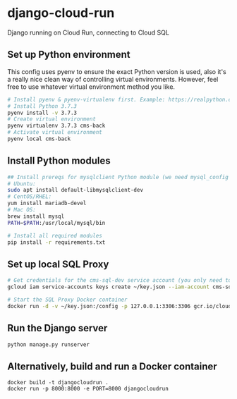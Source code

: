 # django-cloud-run
Django running on Cloud Run, connecting to Cloud SQL

## Set up Python environment
This config uses pyenv to ensure the exact Python version is used, also it's a really nice clean way of controlling virtual environments.
However, feel free to use whatever virtual environment method you like.
```bash
# Install pyenv & pyenv-virtualenv first. Example: https://realpython.com/intro-to-pyenv/
# Install Python 3.7.3
pyenv install -v 3.7.3
# Create virtual environment
pyenv virtualenv 3.7.3 cms-back
# Activate virtual environment
pyenv local cms-back
```

## Install Python modules
```bash
## Install prereqs for mysqlclient Python module (we need mysql_config from somewhere)
# Ubuntu:
sudo apt install default-libmysqlclient-dev
# CentOS/RHEL:
yum install mariadb-devel
# Mac OS:
brew install mysql
PATH=$PATH:/usr/local/mysql/bin

# Install all required modules
pip install -r requirements.txt
```

## Set up local SQL Proxy
```bash
# Get credentials for the cms-sql-dev service account (you only need to do this once)
gcloud iam service-accounts keys create ~/key.json --iam-account cms-sql-dev@central-management-system.iam.gserviceaccount.com

# Start the SQL Proxy Docker container
docker run -d -v ~/key.json:/config -p 127.0.0.1:3306:3306 gcr.io/cloudsql-docker/gce-proxy:1.14 /cloud_sql_proxy -instances=central-management-system:us-central1:cms-back-tcr=tcp:0.0.0.0:3306 -credential_file=/config
```

## Run the Django server
```bash
python manage.py runserver
```

## Alternatively, build and run a Docker container
```
docker build -t djangocloudrun .
docker run -p 8000:8000 -e PORT=8000 djangocloudrun
```